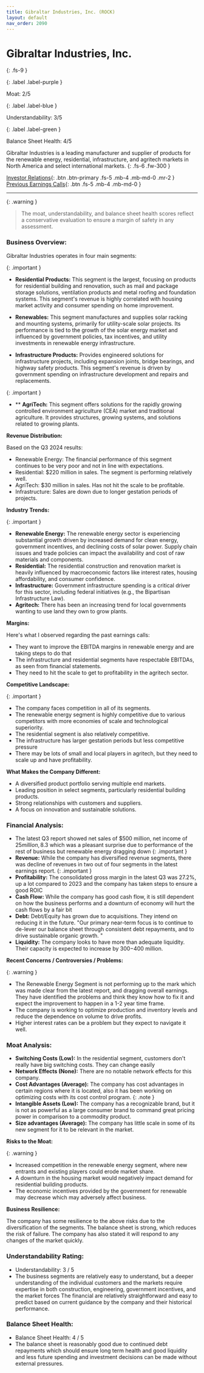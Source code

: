 ```yaml
---
title: Gibraltar Industries, Inc. (ROCK)
layout: default
nav_order: 2090
---
```


# Gibraltar Industries, Inc.
{: .fs-9 }

{: .label .label-purple }

Moat: 2/5

{: .label .label-blue }

Understandability: 3/5

{: .label .label-green }

Balance Sheet Health: 4/5

Gibraltar Industries is a leading manufacturer and supplier of products for the renewable energy, residential, infrastructure, and agritech markets in North America and select international markets.
{: .fs-6 .fw-300 }

[Investor Relations](https://www.google.com/search?q=ROCK+investor+relations){: .btn .btn-primary .fs-5 .mb-4 .mb-md-0 .mr-2 }
[Previous Earnings Calls](https://discountingcashflows.com/company/ROCK/transcripts/){: .btn .fs-5 .mb-4 .mb-md-0 }

---

{: .warning }
>The moat, understandability, and balance sheet health scores reflect a conservative evaluation to ensure a margin of safety in any assessment.



### Business Overview:

Gibraltar Industries operates in four main segments:

{: .important }
*    **Residential Products:** This segment is the largest, focusing on products for residential building and renovation, such as mail and package storage solutions, ventilation products and metal roofing and foundation systems. This segment's revenue is highly correlated with housing market activity and consumer spending on home improvement.

*   **Renewables:** This segment manufactures and supplies solar racking and mounting systems, primarily for utility-scale solar projects. Its performance is tied to the growth of the solar energy market and influenced by government policies, tax incentives, and utility investments in renewable energy infrastructure.

*   **Infrastructure Products:** Provides engineered solutions for infrastructure projects, including expansion joints, bridge bearings, and highway safety products. This segment's revenue is driven by government spending on infrastructure development and repairs and replacements.

{: .important }
*   ** **AgriTech:** This segment offers solutions for the rapidly growing controlled environment agriculture (CEA) market and traditional agriculture. It provides structures, growing systems, and solutions related to growing plants.

**Revenue Distribution:**

Based on the Q3 2024 results:

*   Renewable Energy: The financial performance of this segment continues to be very poor and not in line with expectations.
*   Residential: $220 million in sales. The segment is performing relatively well.
*   AgriTech: $30 million in sales. Has not hit the scale to be profitable.
*   Infrastructure: Sales are down due to longer gestation periods of projects.

**Industry Trends:**

{: .important }
*    **Renewable Energy:** The renewable energy sector is experiencing substantial growth driven by increased demand for clean energy, government incentives, and declining costs of solar power. Supply chain issues and trade policies can impact the availability and cost of raw materials and components.
*   **Residential:** The residential construction and renovation market is heavily influenced by macroeconomic factors like interest rates, housing affordability, and consumer confidence.
*   **Infrastructure:** Government infrastructure spending is a critical driver for this sector, including federal initiatives (e.g., the Bipartisan Infrastructure Law).
*   **Agritech:** There has been an increasing trend for local governments wanting to use land they own to grow plants.

**Margins:**

Here's what I observed regarding the past earnings calls:

*   They want to improve the EBITDA margins in renewable energy and are taking steps to do that
*   The infrastructure and residential segments have respectable EBITDAs, as seen from financial statements.
*   They need to hit the scale to get to profitability in the agritech sector.

**Competitive Landscape:**

{: .important }
*    The company faces competition in all of its segments.
*   The renewable energy segment is highly competitive due to various competitors with more economies of scale and technological superiority.
*   The residential segment is also relatively competitive.
*    The infrastructure has larger gestation periods but less competitive pressure
*   There may be lots of small and local players in agritech, but they need to scale up and have profitability.

**What Makes the Company Different:**

*   A diversified product portfolio serving multiple end markets.
*   Leading position in select segments, particularly residential building products.
*   Strong relationships with customers and suppliers.
*   A focus on innovation and sustainable solutions.

### Financial Analysis:

*   The latest Q3 report showed net sales of $500 million, net income of $25 million, 8.3% return of sales, adjusted EPS of 1.25$ which was a pleasant surprise due to performance of the rest of business but renewable energy dragging down
{: .important }
*    **Revenue:** While the company has diversified revenue segments, there was decline of revenues in two out of four segments in the latest earnings report.
{: .important }
*    **Profitability:** The consolidated gross margin in the latest Q3 was 27.2%, up a lot compared to 2023 and the company has taken steps to ensure a good ROIC
*   **Cash Flow:** While the company has good cash flow, it is still dependent on how the business performs and a downturn of economy will hurt the cash flows by a fair bit
*   **Debt:** Debt/Equity has grown due to acquisitions. They intend on reducing it in the future.
    "Our primary near-term focus is to continue to de-lever our balance sheet through consistent debt repayments, and to drive sustainable organic growth. "
*   **Liquidity:** The company looks to have more than adequate liquidity. Their capacity is expected to increase by $300-$400 million.

**Recent Concerns / Controversies / Problems:**

{: .warning }
*    The Renewable Energy Segment is not performing up to the mark which was made clear from the latest report, and dragging overall earnings. They have identified the problems and think they know how to fix it and expect the improvement to happen in a 1-2 year time frame.
*   The company is working to optimize production and inventory levels and reduce the dependence on volume to drive profits.
*    Higher interest rates can be a problem but they expect to navigate it well.

### Moat Analysis:

*   **Switching Costs (Low):** In the residential segment, customers don't really have big switching costs. They can change easily
*   **Network Effects (None):** There are no notable network effects for this company.
*   **Cost Advantages (Average):** The company has cost advantages in certain regions where it is located, also it has been working on optimizing costs with its cost control program.
{: .note }
*   **Intangible Assets (Low):** The company has a recognizable brand, but it is not as powerful as a large consumer brand to command great pricing power in comparison to a commodity product.
*   **Size advantages (Average):** The company has little scale in some of its new segment for it to be relevant in the market.

**Risks to the Moat:**

{: .warning }
*    Increased competition in the renewable energy segment, where new entrants and existing players could erode market share.
*   A downturn in the housing market would negatively impact demand for residential building products.
*   The economic incentives provided by the government for renewable may decrease which may adversely affect business.

**Business Resilience:**

The company has some resilience to the above risks due to the diversification of the segments.
The balance sheet is strong, which reduces the risk of failure.
The company has also stated it will respond to any changes of the market quickly.

### Understandability Rating:

*   Understandability: 3 / 5
*   The business segments are relatively easy to understand, but a deeper understanding of the individual customers and the markets require expertise in both construction, engineering, government incentives, and the market forces
    The financial are relatively straightforward and easy to predict based on current guidance by the company and their historical performance.

### Balance Sheet Health:

*   Balance Sheet Health: 4 / 5
*    The balance sheet is reasonably good due to continued debt repayments which should ensure long term health and good liquidity and less future spending and investment decisions can be made without external pressures.
